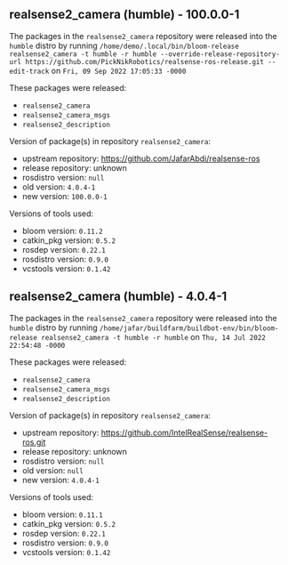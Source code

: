 ## realsense2_camera (humble) - 100.0.0-1

The packages in the `realsense2_camera` repository were released into the `humble` distro by running `/home/demo/.local/bin/bloom-release realsense2_camera -t humble -r humble --override-release-repository-url https://github.com/PickNikRobotics/realsense-ros-release.git --edit-track` on `Fri, 09 Sep 2022 17:05:33 -0000`

These packages were released:
- `realsense2_camera`
- `realsense2_camera_msgs`
- `realsense2_description`

Version of package(s) in repository `realsense2_camera`:

- upstream repository: https://github.com/JafarAbdi/realsense-ros
- release repository: unknown
- rosdistro version: `null`
- old version: `4.0.4-1`
- new version: `100.0.0-1`

Versions of tools used:

- bloom version: `0.11.2`
- catkin_pkg version: `0.5.2`
- rosdep version: `0.22.1`
- rosdistro version: `0.9.0`
- vcstools version: `0.1.42`


## realsense2_camera (humble) - 4.0.4-1

The packages in the `realsense2_camera` repository were released into the `humble` distro by running `/home/jafar/buildfarm/buildbot-env/bin/bloom-release realsense2_camera -t humble -r humble` on `Thu, 14 Jul 2022 22:54:48 -0000`

These packages were released:
- `realsense2_camera`
- `realsense2_camera_msgs`
- `realsense2_description`

Version of package(s) in repository `realsense2_camera`:

- upstream repository: https://github.com/IntelRealSense/realsense-ros.git
- release repository: unknown
- rosdistro version: `null`
- old version: `null`
- new version: `4.0.4-1`

Versions of tools used:

- bloom version: `0.11.1`
- catkin_pkg version: `0.5.2`
- rosdep version: `0.22.1`
- rosdistro version: `0.9.0`
- vcstools version: `0.1.42`


